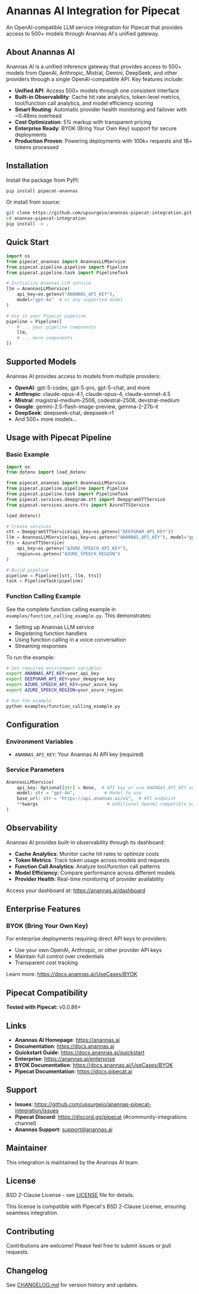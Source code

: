 # Anannas AI Integration for Pipecat

An OpenAI-compatible LLM service integration for Pipecat that provides access to 500+ models through Anannas AI's unified gateway.

## About Anannas AI

Anannas AI is a unified inference gateway that provides access to 500+ models from OpenAI, Anthropic, Mistral, Gemini, DeepSeek, and other providers through a single OpenAI-compatible API. Key features include:

- **Unified API**: Access 500+ models through one consistent interface
- **Built-in Observability**: Cache hit rate analytics, token-level metrics, tool/function call analytics, and model efficiency scoring
- **Smart Routing**: Automatic provider health monitoring and failover with ~0.48ms overhead
- **Cost Optimization**: 5% markup with transparent pricing
- **Enterprise Ready**: BYOK (Bring Your Own Key) support for secure deployments
- **Production Proven**: Powering deployments with 100k+ requests and 1B+ tokens processed

## Installation

Install the package from PyPI:

```bash
pip install pipecat-anannas
```

Or install from source:

```bash
git clone https://github.com/upsurgeio/anannas-pipecat-integration.git
cd anannas-pipecat-integration
pip install -e .
```

## Quick Start

```python
import os
from pipecat_anannas import AnannasLLMService
from pipecat.pipeline.pipeline import Pipeline
from pipecat.pipeline.task import PipelineTask

# Initialize Anannas LLM service
llm = AnannasLLMService(
    api_key=os.getenv("ANANNAS_API_KEY"),
    model="gpt-4o"  # or any supported model
)

# Use in your Pipecat pipeline
pipeline = Pipeline([
    # ... your pipeline components
    llm,
    # ... more components
])
```

## Supported Models

Anannas AI provides access to models from multiple providers:

- **OpenAI**: gpt-5-codex, gpt-5-pro, gpt-5-chat, and more
- **Anthropic**: claude-opus-4.1, claude-opus-4, claude-sonnet-4.5
- **Mistral**: magistral-medium-2506, codestral-2508, devstral-medium
- **Google**: gemini-2.5-flash-image-preview, gemma-2-27b-it
- **DeepSeek**: deepseek-chat, deepseek-r1
- And 500+ more models...

## Usage with Pipecat Pipeline

### Basic Example

```python
import os
from dotenv import load_dotenv

from pipecat_anannas import AnannasLLMService
from pipecat.pipeline.pipeline import Pipeline
from pipecat.pipeline.task import PipelineTask
from pipecat.services.deepgram.stt import DeepgramSTTService
from pipecat.services.azure.tts import AzureTTSService

load_dotenv()

# Create services
stt = DeepgramSTTService(api_key=os.getenv("DEEPGRAM_API_KEY"))
llm = AnannasLLMService(api_key=os.getenv("ANANNAS_API_KEY"), model="gpt-4o")
tts = AzureTTSService(
    api_key=os.getenv("AZURE_SPEECH_API_KEY"),
    region=os.getenv("AZURE_SPEECH_REGION")
)

# Build pipeline
pipeline = Pipeline([stt, llm, tts])
task = PipelineTask(pipeline)
```

### Function Calling Example

See the complete function calling example in `examples/function_calling_example.py`. This demonstrates:

- Setting up Anannas LLM service
- Registering function handlers
- Using function calling in a voice conversation
- Streaming responses

To run the example:

```bash
# Set required environment variables
export ANANNAS_API_KEY=your_api_key
export DEEPGRAM_API_KEY=your_deepgram_key
export AZURE_SPEECH_API_KEY=your_azure_key
export AZURE_SPEECH_REGION=your_azure_region

# Run the example
python examples/function_calling_example.py
```

## Configuration

### Environment Variables

- `ANANNAS_API_KEY`: Your Anannas AI API key (required)

### Service Parameters

```python
AnannasLLMService(
    api_key: Optional[str] = None,  # API key or use ANANNAS_API_KEY env var
    model: str = "gpt-4o",           # Model to use
    base_url: str = "https://api.anannas.ai/v1",  # API endpoint
    **kwargs                          # Additional OpenAI-compatible parameters
)
```

## Observability

Anannas AI provides built-in observability through its dashboard:

- **Cache Analytics**: Monitor cache hit rates to optimize costs
- **Token Metrics**: Track token usage across models and requests
- **Function Call Analytics**: Analyze tool/function call patterns
- **Model Efficiency**: Compare performance across different models
- **Provider Health**: Real-time monitoring of provider availability

Access your dashboard at: https://anannas.ai/dashboard

## Enterprise Features

### BYOK (Bring Your Own Key)

For enterprise deployments requiring direct API keys to providers:

- Use your own OpenAI, Anthropic, or other provider API keys
- Maintain full control over credentials
- Transparent cost tracking

Learn more: https://docs.anannas.ai/UseCases/BYOK

## Pipecat Compatibility

**Tested with Pipecat:** v0.0.86+

## Links

- **Anannas AI Homepage**: https://anannas.ai
- **Documentation**: https://docs.anannas.ai
- **Quickstart Guide**: https://docs.anannas.ai/quickstart
- **Enterprise**: https://anannas.ai/enterprise
- **BYOK Documentation**: https://docs.anannas.ai/UseCases/BYOK
- **Pipecat Documentation**: https://docs.pipecat.ai

## Support

- **Issues**: https://github.com/upsurgeio/anannas-pipecat-integration/issues
- **Pipecat Discord**: https://discord.gg/pipecat (#community-integrations channel)
- **Anannas Support**: support@anannas.ai

## Maintainer

This integration is maintained by the Anannas AI team.

## License

BSD 2-Clause License - see [LICENSE](LICENSE) file for details.

This license is compatible with Pipecat's BSD 2-Clause License, ensuring seamless integration.

## Contributing

Contributions are welcome! Please feel free to submit issues or pull requests.

## Changelog

See [CHANGELOG.md](CHANGELOG.md) for version history and updates.

